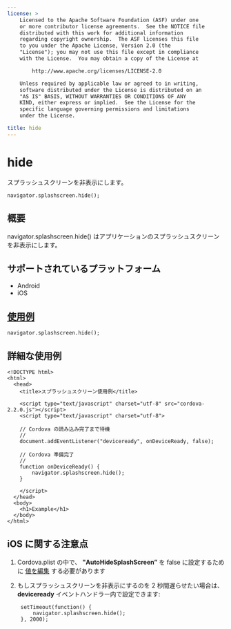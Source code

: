 ```yaml
---
license: >
    Licensed to the Apache Software Foundation (ASF) under one
    or more contributor license agreements.  See the NOTICE file
    distributed with this work for additional information
    regarding copyright ownership.  The ASF licenses this file
    to you under the Apache License, Version 2.0 (the
    "License"); you may not use this file except in compliance
    with the License.  You may obtain a copy of the License at

        http://www.apache.org/licenses/LICENSE-2.0

    Unless required by applicable law or agreed to in writing,
    software distributed under the License is distributed on an
    "AS IS" BASIS, WITHOUT WARRANTIES OR CONDITIONS OF ANY
    KIND, either express or implied.  See the License for the
    specific language governing permissions and limitations
    under the License.

title: hide
---
```


hide
===============

スプラッシュスクリーンを非表示にします。

    navigator.splashscreen.hide();

概要
-----------

navigator.splashscreen.hide() はアプリケーションのスプラッシュスクリーンを非表示にします。

サポートされているプラットフォーム
-------------------

- Android
- iOS

[使用例](../storage/storage.opendatabase.html)
-------------

    navigator.splashscreen.hide();

詳細な使用例
------------

    <!DOCTYPE html>
    <html>
      <head>
        <title>スプラッシュスクリーン使用例</title>

        <script type="text/javascript" charset="utf-8" src="cordova-2.2.0.js"></script>
        <script type="text/javascript" charset="utf-8">

        // Cordova の読み込み完了まで待機
        //
        document.addEventListener("deviceready", onDeviceReady, false);

        // Cordova 準備完了
        //
        function onDeviceReady() {
            navigator.splashscreen.hide();
        }

        </script>
      </head>
      <body>
        <h1>Example</h1>
      </body>
    </html>

iOS に関する注意点
------------

1. Cordova.plist の中で、 **"AutoHideSplashScreen”** を false に設定するために [値を編集](guide_project-settings_index.md.html#Project%20Settings) する必要があります

2. もしスプラッシュスクリーンを非表示にするのを 2 秒間遅らせたい場合は、 **deviceready** イベントハンドラー内で設定できます:

        setTimeout(function() {
            navigator.splashscreen.hide();
        }, 2000);
